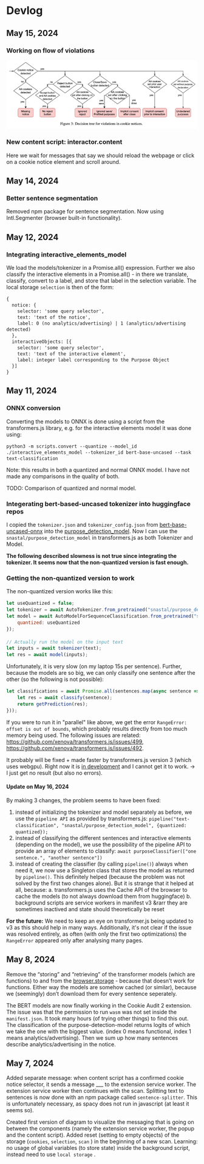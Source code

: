 # Devlog
## May 15, 2024
### Working on flow of violations
![violations_decision_tree.png](violations_decision_tree.png)

### New content script: interactor.content
Here we wait for messages that say we should reload the webpage or click on a cookie notice element and scroll around.


## May 14, 2024
### Better sentence segmentation
Removed npm package for sentence segmentation. Now using Intl.Segmenter (browser built-in functionality).


## May 12, 2024
### Integrating interactive_elements_model
We load the models/tokenizer in a Promise.all() expression. Further we also classify the interactive elements
in a Promise.all() - in there we translate, classify, convert to a label, and store that label in the selection variable.
The local storage `selection` is then of the form:
```
{
  notice: {
    selector: 'some query selector',
    text: 'text of the notice',
    label: 0 (no analytics/advertising) | 1 (analytics/advertising detected)
  },
  interactiveObjects: [{
    selector: 'some query selector',
    text: 'text of the interactive element',
    label: integer label corresponding to the Purpose Object
  }]
}
```

## May 11, 2024
### ONNX conversion
Converting the models to ONNX is done using a script from the transformers.js library, e.g. for the interactive elements 
model it was done using: 
```shell
python3 -m scripts.convert --quantize --model_id ./interactive_elements_model --tokenizer_id bert-base-uncased --task text-classification
```
Note: this results in both a quantized and normal ONNX model. I have not made any comparisons in the quality of both.

TODO: Comparison of quantized and normal model.
### Integerating bert-based-uncased tokenizer into huggingface repos
I copied the `tokenizer.json` and `tokenizer_config.json` from
[bert-base-uncased-onnx](https://huggingface.co/Xenova/bert-base-uncased/tree/main) into the
[purpose_detection_model](https://huggingface.co/snastal/purpose_detection_model/tree/main). Now I can use the
`snastal/purpose_detection_model` in transformers.js as both Tokenizer and Model.

**The following described slowness is not true since integrating the tokenizer. It seems now that the non-quantized
version is fast enough.**
### Getting the non-quantized version to work
The non-quantized version works like this:
```javascript
let useQuantized = false;
let tokenizer = await AutoTokenizer.from_pretrained("snastal/purpose_detection_model", {quantized: useQuantized});
let model = await AutoModelForSequenceClassification.from_pretrained("snastal/purpose_detection_model", {
    quantized: useQuantized
});

// Actually run the model on the input text
let inputs = await tokenizer(text);
let res = await model(inputs);
```
Unfortunately, it is very slow (on my laptop 15s per sentence). Further, because the models are so big, we can only
classify one sentence after the other (so the following is not possible):
```javascript
let classifications = await Promise.all(sentences.map(async sentence => {
    let res = await classify(sentence);
    return getPrediction(res);
}));
```
If you were to run it in "parallel" like above, we get the error `RangeError: offset is out of bounds`, which probably
results directly from too much memory being used.
The following issues are related: https://github.com/xenova/transformers.js/issues/499, https://github.com/xenova/transformers.js/issues/492.

It probably will be fixed + made faster by transformers.js version 3 (which uses webgpu). 
Right now it is [in development](https://github.com/xenova/transformers.js/pull/545) and I cannot get it to work.
&rarr; I just get no result (but also no errors).

#### Update on May 16, 2024
By making 3 changes, the problem seems to have been fixed:
1. instead of initializing the tokenizer and model separately as before, we use the `pipeline API` as provided by
transformers.js: `pipeline("text-classification", "snastal/purpose_detection_model", {quantized: quantized});`
2. instead of classifying the different sentences and interactive elements (depending on the model), we use the possibility
of the pipeline API to provide an array of elements to classify: `await purposeClassifier(["one sentence.", "another sentence"])`
3. instead of creating the classifier (by calling `pipeline()`) always when need it, we now use a Singleton class that
stores the model as returned by `pipeline()`. This definitely helped (because the problem was not solved by the first two changes alone).
But it is strange that it helped at all, because:
    a. transformers.js uses the Cache API of the browser to cache the models (to not always download them from huggingface)
    b. background scripts are service workers in manifest v3 &rarr they are sometimes inactived and state should theoretically be reset

**For the future:** We need to keep an eye on transformer.js being updated to v3 as this should help in many ways. 
Additionally, it's not clear if the issue was resolved entirely, as often (with only the first two optimizations) the `RangeError` appeared only after
analysing many pages. 

## May 8, 2024
Remove the “storing” and “retrieving” of the transformer models (which are functions) to and from the [browser.storage](http://browser.storage) - because that doesn’t work for functions. Either way the models are somehow cached (or similar), because we (seemingly) don’t download them for every sentence seperately.

The BERT models are now finally working in the Cookie Audit 2 extension. The issue was that the permission to run `wasm` was not set inside the `manifest.json`. It took many hours (of trying other things) to find this out.
The classification of the purpose-detection-model returns logits of which we take the one with the biggest value. (index 0 means functional, index 1 means analytics/advertising). Then we sum up how many sentences describe analytics/advertising in the notice.

## May 7, 2024 
Added separate message: when content script has a confirmed cookie notice selector, it sends a message ___ to the extension service worker. The extension service worker then continues with the scan.
Splitting text to sentences is now done with an npm package called `sentence-splitter`. This is unfortunately necessary, as spacy does not run in javascript (at least it seems so).

Created first version of diagram to visualize the messaging that is going on between the components (namely the extension service worker, the popup and the content script).
Added reset (setting to empty objects) of the storage (`cookies`, `selection`, `scan` ) in the beginning of a new scan.
Learning: no usage of global variables (to store state) inside the background script, instead need to use `local storage` .